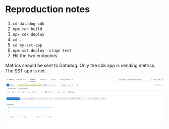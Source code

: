 # Reproduction notes

1. `cd datadog-cdk`
2. `npm run build`
3. `npx cdk deploy`
4. `cd ..`
5. `cd my-sst-app`
6. `npm sst deploy -stage test`
7. Hit the two endpoints

Metrics should be sent to Datadog. Only the cdk app is sending metrics. The SST app is not.

![alt text](image.png)
